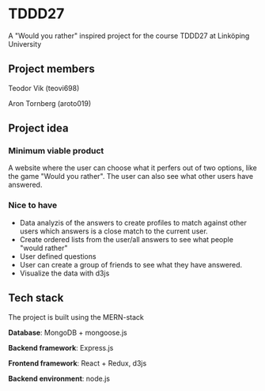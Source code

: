 # TDDD27
A "Would you rather" inspired project for the course TDDD27 at Linköping University

## Project members
Teodor Vik (teovi698)

Aron Tornberg (aroto019)

## Project idea
### Minimum viable product
A website where the user can choose what it perfers out of two options, like 
the game "Would you rather". The user can also see what other users have answered.

### Nice to have
* Data analyzis of the answers to create profiles to match against other users which answers is a close match to the current user.
* Create ordered lists from the user/all answers to see what people "would rather"
* User defined questions
* User can create a group of friends to see what they have answered.
* Visualize the data with d3js

## Tech stack
The project is built using the MERN-stack

**Database**: MongoDB + mongoose.js

**Backend framework**: Express.js

**Frontend framework**: React + Redux, d3js

**Backend environment**: node.js